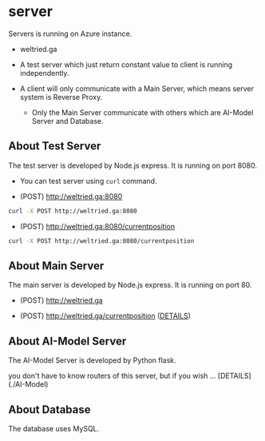# server
Servers is running on Azure instance.
* weltried.ga

* A test server which just return constant value to client is running independently.

* A client will only communicate with a Main Server, which means server system is Reverse Proxy.
    - Only the Main Server communicate with others which are AI-Model Server and Database.

## About Test Server
The test server is developed by Node.js express. It is running on port 8080.
* You can test server using `curl` command.

* (POST) http://weltried.ga:8080
``` bash
curl -X POST http://weltried.ga:8080
```

* (POST) http://weltried.ga:8080/currentposition
``` bash
curl -X POST http://weltried.ga:8080/currentposition
```

## About Main Server
The main server is developed by Node.js express. It is running on port 80.
* (POST) http://weltried.ga

* (POST) http://weltried.ga/currentposition ([DETAILS](./Main/#currentposition))

## About AI-Model Server
The AI-Model Server is developed by Python flask.
<p>you don't have to know routers of this server,
but if you wish ... [DETAILS](./AI-Model)</p>

## About Database
The database uses MySQL.
